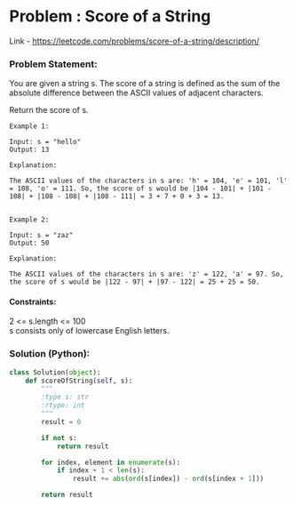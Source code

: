 # Problem : Score of a String

Link - https://leetcode.com/problems/score-of-a-string/description/

### Problem Statement:

You are given a string s. The score of a string is defined as the sum of the absolute difference between the ASCII values of adjacent characters.

Return the score of s.

```
Example 1:

Input: s = "hello"
Output: 13

Explanation:

The ASCII values of the characters in s are: 'h' = 104, 'e' = 101, 'l' = 108, 'o' = 111. So, the score of s would be |104 - 101| + |101 - 108| + |108 - 108| + |108 - 111| = 3 + 7 + 0 + 3 = 13.


Example 2:

Input: s = "zaz"
Output: 50

Explanation:

The ASCII values of the characters in s are: 'z' = 122, 'a' = 97. So, the score of s would be |122 - 97| + |97 - 122| = 25 + 25 = 50.
```

#### Constraints:

2 <= s.length <= 100 \
s consists only of lowercase English letters.

### Solution (Python):

```Python
class Solution(object):
    def scoreOfString(self, s):
        """
        :type s: str
        :rtype: int
        """
        result = 0

        if not s:
            return result

        for index, element in enumerate(s):
            if index + 1 < len(s):
                result += abs(ord(s[index]) - ord(s[index + 1]))

        return result
```
